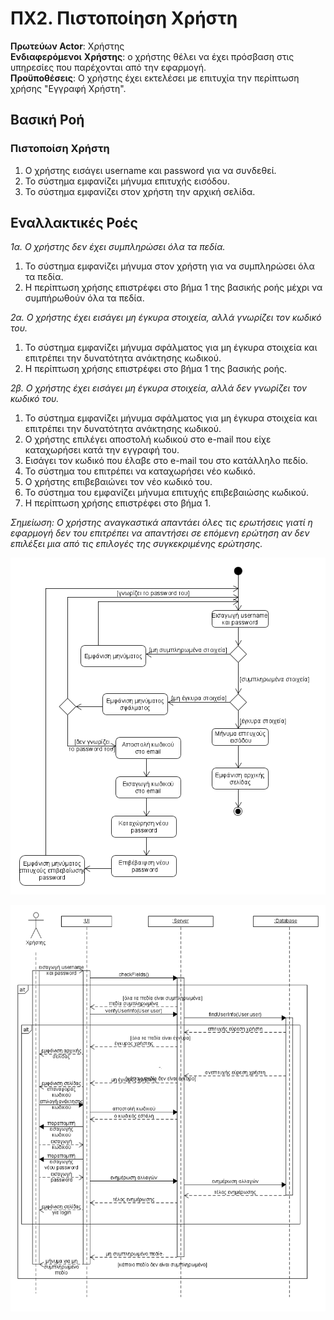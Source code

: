 # ΠΧ2. Πιστοποίηση Χρήστη

**Πρωτεύων Actor**: Χρήστης  
**Ενδιαφερόμενοι**
**Χρήστης**: ο χρήστης θέλει να έχει πρόσβαση στις υπηρεσίες που παρέχονται από την εφαρμογή.    
**Προϋποθέσεις**: Ο χρήστης έχει εκτελέσει με επιτυχία την περίπτωση χρήσης "Εγγραφή Xρήστη".

## Βασική Ροή

### Πιστοποίση Χρήστη
1. Ο χρήστης εισάγει username και password για να συνδεθεί.
2. Το σύστημα εμφανίζει μήνυμα επιτυχής εισόδου.
3. Το σύστημα εμφανίζει στον χρήστη την αρχική σελίδα.

## Εναλλακτικές Ροές

*1α. Ο χρήστης δεν έχει συμπληρώσει όλα τα πεδία.*
1. Το σύστημα εμφανίζει μήνυμα στον χρήστη για να συμπληρώσει όλα τα πεδία.
2. Η περίπτωση χρήσης επιστρέφει στο βήμα 1 της βασικής ροής μέχρι να συμπήρωθούν όλα τα πεδία.

*2α. Ο χρήστης έχει εισάγει μη έγκυρα στοιχεία, αλλά γνωρίζει τον κωδικό του.*
1. Το σύστημα εμφανίζει μήνυμα σφάλματος για μη έγκυρα στοιχεία και επιτρέπει την δυνατότητα ανάκτησης κωδικού. 
2. Η περίπτωση χρήσης επιστρέφει στο βήμα 1 της βασικής ροής.

*2β. Ο χρήστης έχει εισάγει μη έγκυρα στοιχεία, αλλά δεν γνωρίζει τον κωδικό του.*
1. Το σύστημα εμφανίζει μήνυμα σφάλματος για μη έγκυρα στοιχεία και επιτρέπει την δυνατότητα ανάκτησης κωδικού. 
2. Ο χρήστης επιλέγει αποστολή κωδικού στο e-mail που είχε καταχωρήσει κατά την εγγραφή του.
3. Εισάγει τον κωδικό που έλαβε στο e-mail του στο κατάλληλο πεδίο.
4. Το σύστημα του επιτρέπει να καταχωρήσει νέο κωδικό.
5. Ο χρήστης επιβεβαιώνει τον νέο κωδικό του.
6. Το σύστημα του εμφανίζει μήνυμα επιτυχής επιβεβαιώσης κωδικού.
7. Η περίπτωση χρήσης επιστρέφει στο βήμα 1.

_Σημείωση: Ο χρήστης αναγκαστικά απαντάει όλες τις ερωτήσεις γιατί η εφαρμογή δεν του επιτρέπει να απαντήσει σε επόμενη ερώτηση αν δεν επιλέξει μια από τις επιλογές της συγκεκριμένης ερώτησης._

![Διάγραμμα Δραστηριότητας](docs/markdown/uml/requirements/activity-user-identification.png)

![Διάγραμμα Ακολουθίας](docs/markdown/uml/requirements/sequence-user-identification.png)
